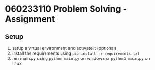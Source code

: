 # 060233110 Problem Solving - Assignment

## Setup
1. setup a virtual environment and activate it (optional)
2. install the requirements using `pip install -r requirements.txt`
3. run main.py using `python main.py` on windows or `python3 main.py` on linux